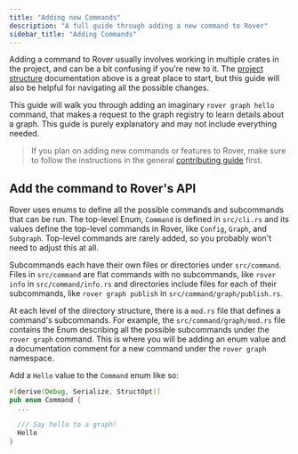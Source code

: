 ```yaml
---
title: "Adding new Commands"
description: "A full guide through adding a new command to Rover"
sidebar_title: "Adding Commands"
---
```


Adding a command to Rover usually involves working in multiple crates in the project, and can be a bit confusing if you're new to it. The [project structure](#project-structure) documentation above is a great place to start, but this guide will also be helpful for navigating all the possible changes.

This guide will walk you through adding an imaginary `rover graph hello` command, that makes a request to the graph registry to learn details about a graph. This guide is purely explanatory and may not include everything needed.

> If you plan on adding new commands or features to Rover, make sure to follow the instructions in the general [contributing guide](./contributing) first.

## Add the command to Rover's API

Rover uses enums to define all the possible commands and subcommands that can be run. The top-level Enum, `Command` is defined in `src/cli.rs` and its values define the top-level commands in Rover, like `Config`, `Graph`, and `Subgraph`. Top-level commands are rarely added, so you probably won't need to adjust this at all. 

Subcommands each have their own files or directories under `src/command`. Files in `src/command` are flat commands with no subcommands, like `rover info` in `src/command/info.rs` and directories include files for each of their subcommands, like `rover graph publish` in `src/command/graph/publish.rs`.

At each level of the directory structure, there is a `mod.rs` file that defines a command's subcommands. For example, the `src/command/graph/mod.rs` file contains the Enum describing all the possible subcommands under the `rover graph` command. This is where you will be adding an enum value and a documentation comment for a new command under the `rover graph` namespace.

Add a `Hello` value to the `Command` enum like so:

```rust
#[derive(Debug, Serialize, StructOpt)]
pub enum Command {
  ...

  /// Say hello to a graph!
  Hello
}
```